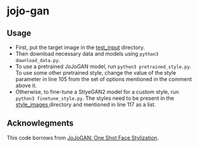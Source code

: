 # jojo-gan

## Usage
- First, put the target image in the <a href="test_input">test_input</a> directory. 
- Then download necessary data and models using `python3 download_data.py`.
- To use a pretrained JoJoGAN model, run `python3 pretrained_style.py`. To use some other pretrained style, change the value of the style parameter in line 105 from the set of options mentioned in the comment above it.
- Otherwise, to fine-tune a StlyeGAN2 model for a custom style, run `python3 finetune_style.py`. The styles need to be present in the <a href="style_images"> style_images </a> directory and mentioned in line 117 as a list.

## Acknowlegments
This code borrows from <a href="https://github.com/mchong6/JoJoGAN">JoJoGAN: One Shot Face Stylization</a>.
